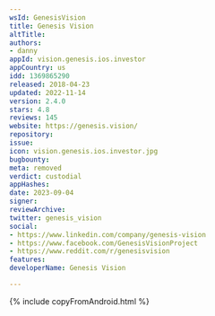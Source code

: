 ```yaml
---
wsId: GenesisVision
title: Genesis Vision
altTitle: 
authors:
- danny
appId: vision.genesis.ios.investor
appCountry: us
idd: 1369865290
released: 2018-04-23
updated: 2022-11-14
version: 2.4.0
stars: 4.8
reviews: 145
website: https://genesis.vision/
repository: 
issue: 
icon: vision.genesis.ios.investor.jpg
bugbounty: 
meta: removed
verdict: custodial
appHashes: 
date: 2023-09-04
signer: 
reviewArchive: 
twitter: genesis_vision
social:
- https://www.linkedin.com/company/genesis-vision
- https://www.facebook.com/GenesisVisionProject
- https://www.reddit.com/r/genesisvision
features: 
developerName: Genesis Vision

---
```


{% include copyFromAndroid.html %}
